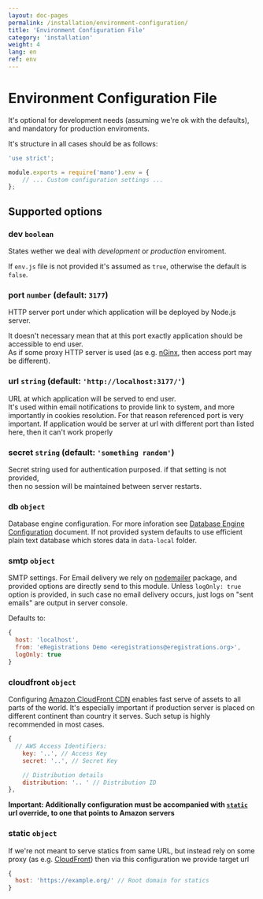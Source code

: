 ```yaml
---	
layout: doc-pages	
permalink: /installation/environment-configuration/	
title: 'Environment Configuration File'						
category: 'installation'					
weight: 4	
lang: en	
ref: env	
---	 
```


# Environment Configuration File	

It's optional for development needs (assuming we're ok with the defaults), and mandatory for production enviroments.	

It's structure in all cases should be as follows:		

```javascript	 
'use strict';	 

module.exports = require('mano').env = {	
	// ... Custom configuration settings ...	
};	 
```	 

## Supported options	

### dev `boolean`			

States wether we deal with _development_  or _production_ enviroment.	

If `env.js` file is not provided it's assumed as `true`, otherwise the default is `false`.	

### port `number` (default: `3177`)		

HTTP server port under which application will be deployed by Node.js server.	

It doesn't necessary mean that at this port exactly application should be accessible to end user.	
As if some proxy HTTP server is used (as e.g. [nGinx](/installation/nginx), then access port may be different).	

### url `string` (default: `'http://localhost:3177/'`)												

URL at which application will be served to end user.												
It's used within email notifications to provide link to system, and more importantly in cookies	
resolution. For that reason referenced port is very important. If application would be server at url with different port than listed here, then it can't work properly	

### secret `string` (default: `'something random'`)		

Secret string used for authentication purposed. if that setting is not provided,	
then no session will be maintained between server restarts.			

### db `object`	

Database engine configuration. For more inforation see [Database Engine Configuration](/installation/database-engine) document.	
If not provided system defaults to use efficient plain text database which stores data in `data-local` folder.				


### smtp `object`			 

SMTP settings. For Email delivery we rely on [nodemailer](https://www.npmjs.com/package/nodemailer) package, and provided options are directly send to this module.	
Unless `logOnly: true` option is provided, in such case no email delivery occurs, just logs on "sent emails" are output in server console.			 

Defaults to:

```javascript		 
{								 
  host: 'localhost',	
  from: 'eRegistrations Demo <eregistrations@eregistrations.org>',
  logOnly: true
}
```

### cloudfront `object`

Configuring [Amazon CloudFront CDN](https://aws.amazon.com/cloudfront/) enables fast serve of assets to all parts of the world. It's especially important if production server is placed on different continent than country it serves. Such setup is highly recommended in most cases.

```javascript		 
{
  // AWS Access Identifiers:
	key: '..', // Access Key
	secret: '..', // Secret Key

	// Distribution details
	distribution: '.. ' // Distribution ID
},
```

__Important: Additionally configuration must be accompanied with [`static`](#static-object) url override, to one that points to Amazon servers__

### static `object`

If we're not meant to serve statics from same URL, but instead rely on some proxy (as e.g. [CloudFront](#cloudfront-object)) then via this configuration we provide target url

```javascript
{
  host: 'https://example.org/' // Root domain for statics
}
```
